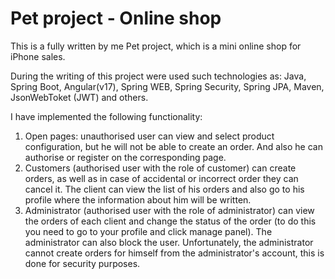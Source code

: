 # Pet project - Online shop
This is a fully written by me Pet project, which is a mini online shop for iPhone sales.

During the writing of this project were used such technologies as: Java, Spring Boot, Angular(v17), Spring WEB, Spring Security, Spring JPA, Maven, JsonWebToket (JWT) and others.

I have implemented the following functionality:
1) Open pages: unauthorised user can view and select product configuration, but he will not be able to create an order. And also he can authorise or register on the corresponding page.
2) Customers (authorised user with the role of customer) can create orders, as well as in case of accidental or incorrect order they can cancel it. The client can view the list of his orders and also go to his profile where the information about him will be written.
3) Administrator (authorised user with the role of administrator) can view the orders of each client and change the status of the order (to do this you need to go to your profile and click manage panel). The administrator can also block the user. Unfortunately, the administrator cannot create orders for himself from the administrator's account, this is done for security purposes.
